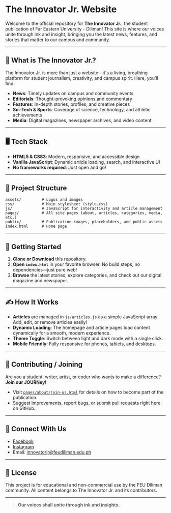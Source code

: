 # The Innovator Jr. Website

Welcome to the official repository for **The Innovator Jr.**, the student publication of Far Eastern University - Diliman! This site is where our voices unite through ink and insight, bringing you the latest news, features, and stories that matter to our campus and community.

---

## 🌟 What is The Innovator Jr.?

The Innovator Jr. is more than just a website—it's a living, breathing platform for student journalism, creativity, and campus spirit. Here, you’ll find:

- **News**: Timely updates on campus and community events
- **Editorials**: Thought-provoking opinions and commentary
- **Features**: In-depth stories, profiles, and creative pieces
- **Sci-Tech & Sports**: Coverage of science, technology, and athletic achievements
- **Media**: Digital magazines, newspaper archives, and video content

---

## 🖥️ Tech Stack

- **HTML5 & CSS3**: Modern, responsive, and accessible design
- **Vanilla JavaScript**: Dynamic article loading, search, and interactive UI
- **No frameworks required**: Just open and go!

---

## 📁 Project Structure

```
assets/         # Logos and images
css/            # Main stylesheet (style.css)
js/             # JavaScript for interactivity and article management
pages/          # All site pages (about, articles, categories, media, etc.)
public/         # Publication images, placeholders, and public assets
index.html      # Home page
```

---

## 🚀 Getting Started

1. **Clone or Download** this repository.
2. **Open `index.html`** in your favorite browser. No build steps, no dependencies—just pure web!
3. **Browse** the latest stories, explore categories, and check out our digital magazine and newspaper.

---

## ✍️ How It Works

- **Articles** are managed in `js/articles.js` as a simple JavaScript array. Add, edit, or remove articles easily!
- **Dynamic Loading**: The homepage and article pages load content dynamically for a smooth, modern experience.
- **Theme Toggle**: Switch between light and dark mode with a single click.
- **Mobile Friendly**: Fully responsive for phones, tablets, and desktops.

---

## 🤝 Contributing / Joining

Are you a student, writer, artist, or coder who wants to make a difference? **Join our JOURNey!**

- Visit [`pages/about/join-us.html`](pages/about/join-us.html) for details on how to become part of the publication.
- Suggest improvements, report bugs, or submit pull requests right here on GitHub.

---

## 📣 Connect With Us

- [Facebook](https://facebook.com/FEUDilimanIJR/)
- [Instagram](https://instagram.com/innovatorjr/)
- Email: innovatorjr@feudiliman.edu.ph

---

## 📝 License

This project is for educational and non-commercial use by the FEU Diliman community. All content belongs to The Innovator Jr. and its contributors.

---

> **Our voices shall unite through ink and insights.**
